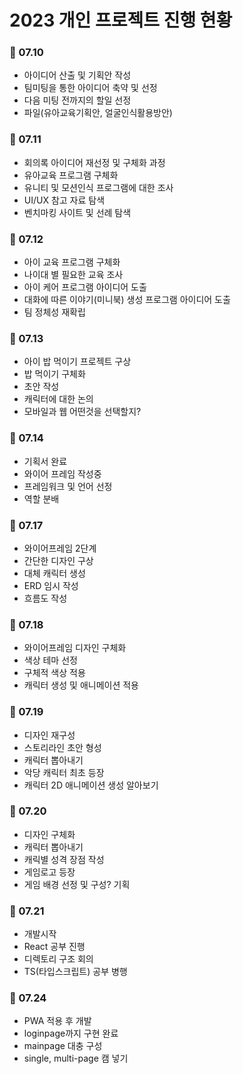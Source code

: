 # 2023 개인 프로젝트 진행 현황

### 📅 07.10

- 아이디어 산출 및 기획안 작성
- 팀미팅을 통한 아이디어 축약 및 선정
- 다음 미팅 전까지의 할일 선정
- 파일(유아교육기획안, 얼굴인식활용방안)

### 📅 07.11

- 회의록 아이디어 재선정 및 구체화 과정
- 유아교육 프로그램 구체화
- 유니티 및 모션인식 프로그램에 대한 조사
- UI/UX 참고 자료 탐색
- 벤치마킹 사이트 및 선례 탐색

### 📅 07.12

- 아이 교육 프로그램 구체화
- 나이대 별 필요한 교육 조사
- 아이 케어 프로그램 아이디어 도출
- 대화에 따른 이야기(미니북) 생성 프로그램 아이디어 도출
- 팀 정체성 재확립

### 📅 07.13

- 아이 밥 먹이기 프로젝트 구상
- 밥 먹이기 구체화
- 초안 작성
- 캐릭터에 대한 논의
- 모바일과 웹 어떤것을 선택할지?

### 📅 07.14

- 기획서 완료
- 와이어 프레임 작성중
- 프레임워크 및 언어 선정
- 역할 분배

### 📅 07.17

- 와이어프레임 2단계
- 간단한 디자인 구상
- 대체 캐릭터 생성
- ERD 임시 작성
- 흐름도 작성

### 📅 07.18

- 와이어프레임 디자인 구체화
- 색상 테마 선정
- 구체적 색상 적용
- 캐릭터 생성 및 애니메이션 적용

### 📅 07.19

- 디자인 재구성
- 스토리라인 초안 형성
- 캐릭터 뽑아내기
- 악당 캐릭터 최초 등장
- 캐릭터 2D 애니메이션 생성 알아보기

### 📅 07.20

- 디자인 구체화
- 캐릭터 뽑아내기
- 캐릭별 성격 장점 작성
- 게임로고 등장
- 게임 배경 선정 및 구성? 기획

### 📅 07.21

- 개발시작
- React 공부 진행
- 디렉토리 구조 회의
- TS(타입스크립트) 공부 병행

### 📅 07.24

- PWA 적용 후 개발
- loginpage까지 구현 완료
- mainpage 대충 구성
- single, multi-page 캠 넣기
